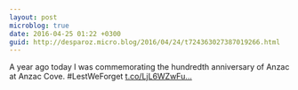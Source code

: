 ```yaml
---
layout: post
microblog: true
date: 2016-04-25 01:22 +0300
guid: http://desparoz.micro.blog/2016/04/24/t724363027387019266.html
---
```

A year ago today I was commemorating the hundredth anniversary of Anzac at Anzac Cove. #LestWeForget [t.co/LjL6WZwFu...](https://t.co/LjL6WZwFuL)
